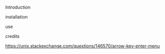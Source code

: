 Introduction

installation

use

credits

https://unix.stackexchange.com/questions/146570/arrow-key-enter-menu